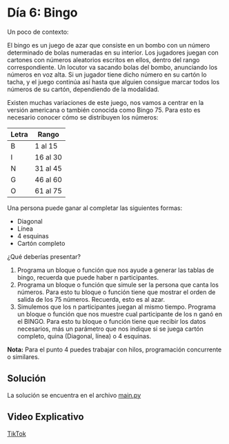 # Día 6: Bingo

Un poco de contexto:

El bingo es un juego de azar que consiste en un bombo con un número determinado de bolas numeradas en su interior. Los jugadores juegan con cartones con números aleatorios escritos en ellos, dentro del rango correspondiente. Un locutor va sacando bolas del bombo, anunciando los números en voz alta. Si un jugador tiene dicho número en su cartón lo tacha, y el juego continúa así hasta que alguien consigue marcar todos los números de su cartón, dependiendo de la modalidad.

Existen muchas variaciones de este juego, nos vamos a centrar en la versión americana o también conocida como Bingo 75. Para esto es necesario conocer cómo se distribuyen los números:

| Letra | Rango    |
| ----- | -------- |
| B     | 1 al 15  |
| I     | 16 al 30 |
| N     | 31 al 45 |
| G     | 46 al 60 |
| O     | 61 al 75 |

Una persona puede ganar al completar las siguientes formas:

- Diagonal
- Línea
- 4 esquinas
- Cartón completo

¿Qué deberías presentar?

1. Programa un bloque o función que nos ayude a generar las tablas de bingo, recuerda que puede haber n participantes.
2. Programa un bloque o función que simule ser la persona que canta los números. Para esto tu bloque o función tiene que mostrar el orden de salida de los 75 números. Recuerda, esto es al azar.
3. Simulemos que los n participantes juegan al mismo tiempo. Programa un bloque o función que nos muestre cual participante de los n ganó en el BINGO. Para esto tu bloque o función tiene que recibir los datos necesarios, más un parámetro que nos indique si se juega cartón completo, quina (Diagonal, línea) o 4 esquinas.

**Nota:** Para el punto 4 puedes trabajar con hilos, programación concurrente o similares.

## Solución

La solución se encuentra en el archivo [main.py](main.py)

## Video Explicativo

[TikTok](https://www.tiktok.com/@crixodia/video/7150524540446117125)
